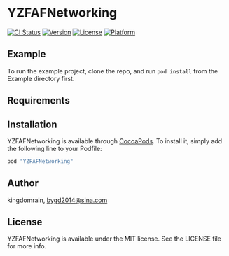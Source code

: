 # YZFAFNetworking

[![CI Status](http://img.shields.io/travis/kingdomrain/YZFAFNetworking.svg?style=flat)](https://travis-ci.org/kingdomrain/YZFAFNetworking)
[![Version](https://img.shields.io/cocoapods/v/YZFAFNetworking.svg?style=flat)](http://cocoapods.org/pods/YZFAFNetworking)
[![License](https://img.shields.io/cocoapods/l/YZFAFNetworking.svg?style=flat)](http://cocoapods.org/pods/YZFAFNetworking)
[![Platform](https://img.shields.io/cocoapods/p/YZFAFNetworking.svg?style=flat)](http://cocoapods.org/pods/YZFAFNetworking)

## Example

To run the example project, clone the repo, and run `pod install` from the Example directory first.

## Requirements

## Installation

YZFAFNetworking is available through [CocoaPods](http://cocoapods.org). To install
it, simply add the following line to your Podfile:

```ruby
pod "YZFAFNetworking"
```

## Author

kingdomrain, bygd2014@sina.com

## License

YZFAFNetworking is available under the MIT license. See the LICENSE file for more info.
